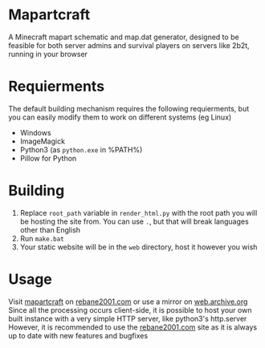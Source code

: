 # Mapartcraft
A Minecraft mapart schematic and map.dat generator, designed to be feasible for both server admins and survival players on servers like 2b2t, running in your browser  
  
# Requierments
The default building mechanism requires the following requierments, but you can easily modify them to work on different systems (eg Linux)  
- Windows
- ImageMagick
- Python3 (as `python.exe` in %PATH%)
- Pillow for Python

# Building
1. Replace `root_path` variable in `render_html.py` with the root path you will be hosting the site from. You can use `.`, but that will break languages other than English  
2. Run `make.bat`  
3. Your static website will be in the `web` directory, host it however you wish

# Usage
Visit [mapartcraft](https://rebane2001.com/mapartcraft) on [rebane2001.com](https://rebane2001.com) or use a mirror on [web.archive.org](https://web.archive.org/web/*/https://rebane2001.com/mapartcraft)  
Since all the processing occurs client-side, it is possible to host your own built instance with a very simple HTTP server, like python3's http.server  
However, it is recommended to use the [rebane2001.com](https://rebane2001.com/mapartcraft) site as it is always up to date with new features and bugfixes
